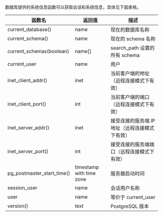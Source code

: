 

数据库提供的系统信息函数可以获取会话和系统信息，具体见下面表格。

| 函数名                     | 返回值                     | 描述                                         |
| -------------------------- | -------------------------- | -------------------------------------------- |
| current_database()         | name                       | 现在的数据库名称                             |
| current_schema()           | name                       | 现在的 schema 名称                             |
| current_schemas(boolean)   | name[]                     | search_path 设置的所有 schema               |
| current_user               | name                       | 用户                                         |
| inet_client_addr()         | inet                       | 当前客户端的地址（远程连接模式下有效）       |
| inet_client_port()         | int                        | 当前客户端的端口（远程连接模式下有效）       |
| inet_server_addr()         | inet                       | 接受连接的服务端 IP 地址（远程连接模式下有效） |
| inet_server_port()         | int                        | 接受连接的服务端端口（远程连接模式下有效）   |
| pg_postmaster_start_time() | timestamp   with time zone | 服务器启动时间                               |
| session_user               | name                       | 会话用户名称                                 |
| user                       | name                       | 等价于 current_user                          |
| version()                  | text                       | PostgreSQL 版本                              |
